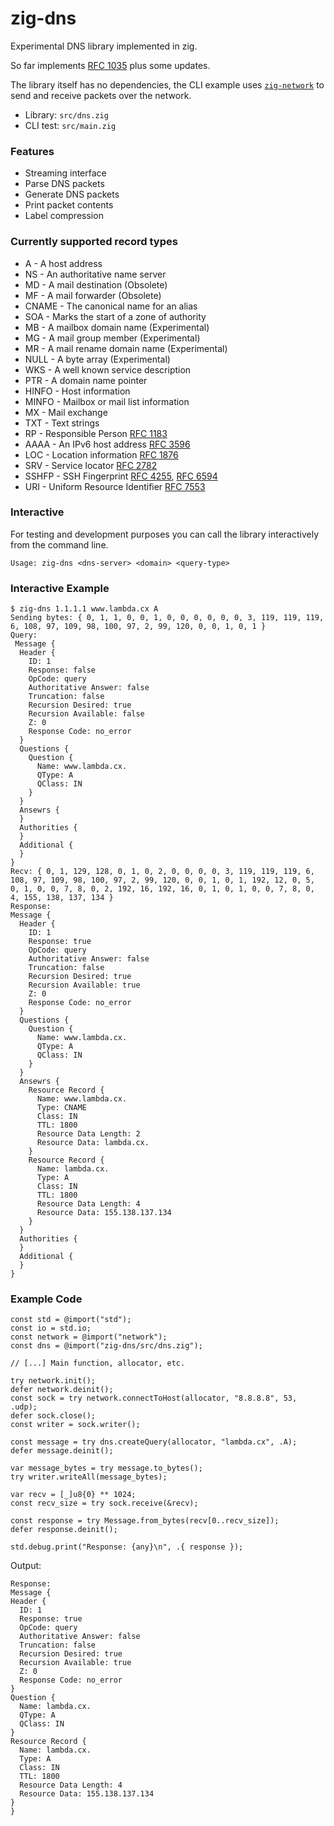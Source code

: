 # zig-dns

Experimental DNS library implemented in zig.

So far implements [RFC 1035](https://www.rfc-editor.org/rfc/rfc1035.html) plus some updates.

The library itself has no dependencies, the CLI example uses [`zig-network`](https://github.com/MasterQ32/zig-network) to send and receive packets over the network.

* Library: `src/dns.zig`
* CLI test: `src/main.zig`

### Features
  * Streaming interface
  * Parse DNS packets
  * Generate DNS packets
  * Print packet contents
  * Label compression

### Currently supported record types

* A - A host address
* NS - An authoritative name server
* MD - A mail destination (Obsolete)
* MF - A mail forwarder (Obsolete)
* CNAME - The canonical name for an alias
* SOA - Marks the start of a zone of authority
* MB - A mailbox domain name (Experimental)
* MG - A mail group member (Experimental)
* MR - A mail rename domain name (Experimental)
* NULL - A byte array (Experimental)
* WKS - A well known service description
* PTR - A domain name pointer
* HINFO - Host information
* MINFO - Mailbox or mail list information
* MX - Mail exchange
* TXT - Text strings
* RP - Responsible Person [RFC 1183](https://www.rfc-editor.org/rfc/rfc1183)
* AAAA - An IPv6 host address [RFC 3596](https://www.rfc-editor.org/rfc/rfc3596)
* LOC - Location information [RFC 1876](https://datatracker.ietf.org/doc/html/rfc1876)
* SRV - Service locator [RFC 2782](https://www.rfc-editor.org/rfc/rfc2782)
* SSHFP - SSH Fingerprint [RFC 4255](https://www.rfc-editor.org/rfc/rfc4255), [RFC 6594](https://www.rfc-editor.org/rfc/rfc6594)
* URI - Uniform Resource Identifier [RFC 7553](https://www.rfc-editor.org/rfc/rfc7553.html)
  
### Interactive

For testing and development purposes you can call the library interactively from the command line.

```
Usage: zig-dns <dns-server> <domain> <query-type>
```

### Interactive Example

```
$ zig-dns 1.1.1.1 www.lambda.cx A
Sending bytes: { 0, 1, 1, 0, 0, 1, 0, 0, 0, 0, 0, 0, 3, 119, 119, 119, 6, 108, 97, 109, 98, 100, 97, 2, 99, 120, 0, 0, 1, 0, 1 }
Query:
 Message {
  Header {
    ID: 1
    Response: false
    OpCode: query
    Authoritative Answer: false
    Truncation: false
    Recursion Desired: true
    Recursion Available: false
    Z: 0
    Response Code: no_error
  }
  Questions {
    Question {
      Name: www.lambda.cx.
      QType: A
      QClass: IN
    }
  }
  Ansewrs {
  }
  Authorities {
  }
  Additional {
  }
}
Recv: { 0, 1, 129, 128, 0, 1, 0, 2, 0, 0, 0, 0, 3, 119, 119, 119, 6, 108, 97, 109, 98, 100, 97, 2, 99, 120, 0, 0, 1, 0, 1, 192, 12, 0, 5, 0, 1, 0, 0, 7, 8, 0, 2, 192, 16, 192, 16, 0, 1, 0, 1, 0, 0, 7, 8, 0, 4, 155, 138, 137, 134 }
Response:
Message {
  Header {
    ID: 1
    Response: true
    OpCode: query
    Authoritative Answer: false
    Truncation: false
    Recursion Desired: true
    Recursion Available: true
    Z: 0
    Response Code: no_error
  }
  Questions {
    Question {
      Name: www.lambda.cx.
      QType: A
      QClass: IN
    }
  }
  Ansewrs {
    Resource Record {
      Name: www.lambda.cx.
      Type: CNAME
      Class: IN
      TTL: 1800
      Resource Data Length: 2
      Resource Data: lambda.cx.
    }
    Resource Record {
      Name: lambda.cx.
      Type: A
      Class: IN
      TTL: 1800
      Resource Data Length: 4
      Resource Data: 155.138.137.134
    }
  }
  Authorities {
  }
  Additional {
  }
}
```

### Example Code

```zig
const std = @import("std");
const io = std.io;
const network = @import("network");
const dns = @import("zig-dns/src/dns.zig");

// [...] Main function, allocator, etc.

try network.init();
defer network.deinit();
const sock = try network.connectToHost(allocator, "8.8.8.8", 53, .udp);
defer sock.close();
const writer = sock.writer();

const message = try dns.createQuery(allocator, "lambda.cx", .A);
defer message.deinit();

var message_bytes = try message.to_bytes();
try writer.writeAll(message_bytes);

var recv = [_]u8{0} ** 1024;
const recv_size = try sock.receive(&recv);

const response = try Message.from_bytes(recv[0..recv_size]);
defer response.deinit();

std.debug.print("Response: {any}\n", .{ response });
```

Output:

```
Response:
Message {
Header {
  ID: 1
  Response: true
  OpCode: query
  Authoritative Answer: false
  Truncation: false
  Recursion Desired: true
  Recursion Available: true
  Z: 0
  Response Code: no_error
}
Question {
  Name: lambda.cx.
  QType: A
  QClass: IN
}
Resource Record {
  Name: lambda.cx.
  Type: A
  Class: IN
  TTL: 1800
  Resource Data Length: 4
  Resource Data: 155.138.137.134
}
}
```
